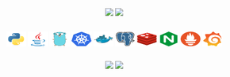 <div align="center">
    <img height="180em" src="https://github-readme-stats.vercel.app/api?username=vribeirodev&show_icons=true&theme=tokyonight&include_all_commits=true"/>
    <img height="180em" src="https://github-readme-stats.vercel.app/api/top-langs/?username=vribeirodev&theme=tokyonight&hide_border=false"/> 
</div>
    
##

<div align="center" style="margin: 10px;">
    <img align="center" alt="Python" height="30" width="40" src="https://raw.githubusercontent.com/devicons/devicon/master/icons/python/python-original.svg">
    <img align="center" alt="Java" height="30" width="40" src="https://raw.githubusercontent.com/devicons/devicon/master/icons/java/java-original.svg">
    <img align="center" alt="Go" height="30" width="40" src="https://raw.githubusercontent.com/devicons/devicon/master/icons/go/go-original.svg">
    <img align="center" alt="Kubernetes" height="30" width="40" src="https://raw.githubusercontent.com/devicons/devicon/master/icons/kubernetes/kubernetes-plain.svg">
    <img align="center" alt="Docker" height="30" width="40" src="https://raw.githubusercontent.com/devicons/devicon/master/icons/docker/docker-original.svg">
    <img align="center" alt="PostgreSQL" height="30" width="40" src="https://raw.githubusercontent.com/devicons/devicon/master/icons/postgresql/postgresql-original.svg">
    <img align="center" alt="Redis" height="30" width="40" src="https://raw.githubusercontent.com/devicons/devicon/master/icons/redis/redis-original.svg">
    <img align="center" alt="Nginx" height="30" width="40" src="https://raw.githubusercontent.com/devicons/devicon/master/icons/nginx/nginx-original.svg">
    <img align="center" alt="Prometheus" height="30" width="40" src="https://raw.githubusercontent.com/devicons/devicon/master/icons/prometheus/prometheus-original.svg">
    <img align="center" alt="Grafana" height="30" width="40" src="https://raw.githubusercontent.com/devicons/devicon/master/icons/grafana/grafana-original.svg">
</div>

##

<div align="center" style="margin: 10px;"> 
    <a href="mailto:vribeiro.dev@gmail.com" target="_blank"><img src="https://img.shields.io/badge/-Gmail-red?style=for-the-badge&logo=gmail&logoColor=white" target="_blank"></a>
    <a href="https://www.linkedin.com/in/vribeirodev" target="_blank"><img src="https://img.shields.io/badge/-LinkedIn-%230077B5?style=for-the-badge&logo=linkedin&logoColor=white" target="_blank"></a> 
</div>

